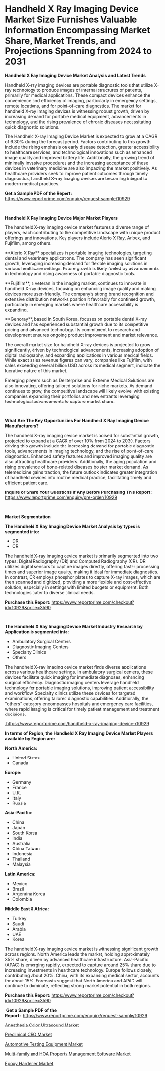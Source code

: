 <p><h1>Handheld X Ray Imaging Device Market Size Furnishes Valuable Information Encompassing Market Share, Market Trends, and Projections Spanning from 2024 to 2031</h1></p><p><strong>Handheld X Ray Imaging Device Market Analysis and Latest Trends</strong></p>
<p><p>Handheld X-ray imaging devices are portable diagnostic tools that utilize X-ray technology to produce images of internal structures of patients, primarily for medical applications. These compact devices enhance the convenience and efficiency of imaging, particularly in emergency settings, remote locations, and for point-of-care diagnostics. The market for handheld X-ray imaging devices is witnessing robust growth, driven by increasing demand for portable medical equipment, advancements in technology, and the rising prevalence of chronic diseases necessitating quick diagnostic solutions.</p><p>The Handheld X-ray Imaging Device Market is expected to grow at a CAGR of 6.30% during the forecast period. Factors contributing to this growth include the rising emphasis on early disease detection, greater accessibility to healthcare services, and technological innovations such as enhanced image quality and improved battery life. Additionally, the growing trend of minimally invasive procedures and the increasing acceptance of these devices in veterinary medicine are also impacting the market positively. As healthcare providers seek to improve patient outcomes through timely diagnostics, handheld X-ray imaging devices are becoming integral to modern medical practices.</p></p>
<p><strong>Get a Sample PDF of the Report:&nbsp;</strong> <a href="https://www.reportprime.com/enquiry/request-sample/10929?utm_campaign=1842&utm_medium=2&utm_source=Github&utm_content=ia&utm_term=29112024&utm_id=handheld-x-ray-imaging-device">https://www.reportprime.com/enquiry/request-sample/10929</a></p>
<p>&nbsp;</p>
<p><strong>Handheld X Ray Imaging Device Major Market Players</strong></p>
<p><p>The handheld X-ray imaging device market features a diverse range of players, each contributing to the competitive landscape with unique product offerings and innovations. Key players include Alerio X Ray, Aribex, and Fujifilm, among others. </p><p>**Alerio X Ray** specializes in portable imaging technologies, targeting dental and veterinary applications. The company has seen significant growth, leveraging increasing demand for flexible imaging solutions in various healthcare settings. Future growth is likely fueled by advancements in technology and rising awareness of portable diagnostic tools.</p><p>**Fujifilm**, a veteran in the imaging market, continues to innovate in handheld X-ray devices, focusing on enhancing image quality and making devices more user-friendly. The company’s strong brand recognition and extensive distribution networks position it favorably for continued growth, particularly in emerging markets where healthcare accessibility is expanding.</p><p>**Genoray**, based in South Korea, focuses on portable dental X-ray devices and has experienced substantial growth due to its competitive pricing and advanced technology. Its commitment to research and development ensures ongoing product improvement and market relevance.</p><p>The overall market size for handheld X-ray devices is projected to grow significantly, driven by technological advancements, increasing adoption of digital radiography, and expanding applications in various medical fields. While exact sales revenue figures can vary, companies like Fujifilm, with sales exceeding several billion USD across its medical segment, indicate the lucrative nature of this market.</p><p>Emerging players such as Denterprise and Extreme Medical Solutions are also innovating, offering tailored solutions for niche markets. As demand continues to grow, the competitive landscape will likely evolve, with existing companies expanding their portfolios and new entrants leveraging technological advancements to capture market share.</p></p>
<p>&nbsp;</p>
<p><strong>What Are The Key Opportunities For Handheld X Ray Imaging Device Manufacturers?</strong></p>
<p><p>The handheld X-ray imaging device market is poised for substantial growth, projected to expand at a CAGR of over 10% from 2024 to 2030. Factors driving this growth include the increasing demand for portable diagnostic tools, advancements in imaging technology, and the rise of point-of-care diagnostics. Enhanced safety features and improved imaging quality are also attracting healthcare providers. Additionally, the aging population and rising prevalence of bone-related diseases bolster market demand. As telemedicine gains traction, the future outlook indicates greater integration of handheld devices into routine medical practice, facilitating timely and efficient patient care.</p></p>
<p><strong>Inquire or Share Your Questions If Any Before Purchasing This Report:</strong> <a href="https://www.reportprime.com/enquiry/pre-order/10929?utm_campaign=1842&utm_medium=2&utm_source=Github&utm_content=ia&utm_term=29112024&utm_id=handheld-x-ray-imaging-device">https://www.reportprime.com/enquiry/pre-order/10929</a></p>
<p>&nbsp;</p>
<p><strong>Market Segmentation</strong></p>
<p><strong>The Handheld X Ray Imaging Device Market Analysis by types is segmented into:</strong></p>
<p><ul><li>DR</li><li>CR</li></ul></p>
<p><p>The handheld X-ray imaging device market is primarily segmented into two types: Digital Radiography (DR) and Computed Radiography (CR). DR utilizes digital sensors to capture images directly, offering faster processing times and superior image quality, making it ideal for immediate diagnostics. In contrast, CR employs phosphor plates to capture X-ray images, which are then scanned and digitized, providing a more flexible and cost-effective solution, especially in settings with limited budgets or equipment. Both technologies cater to diverse clinical needs.</p></p>
<p><strong>Purchase this Report:&nbsp;</strong><a href="https://www.reportprime.com/checkout?id=10929&price=3590&utm_campaign=1842&utm_medium=2&utm_source=Github&utm_content=ia&utm_term=29112024&utm_id=handheld-x-ray-imaging-device">https://www.reportprime.com/checkout?id=10929&price=3590</a></p>
<p>&nbsp;</p>
<p><strong>The Handheld X Ray Imaging Device Market Industry Research by Application is segmented into:</strong></p>
<p><ul><li>Ambulatory Surgical Centers</li><li>Diagnostic Imaging Centers</li><li>Specialty Clinics</li><li>Others</li></ul></p>
<p><p>The handheld X-ray imaging device market finds diverse applications across various healthcare settings. In ambulatory surgical centers, these devices facilitate quick imaging for immediate diagnoses, enhancing surgical efficiency. Diagnostic imaging centers leverage handheld technology for portable imaging solutions, improving patient accessibility and workflow. Specialty clinics utilize these devices for targeted examinations, offering tailored diagnostic capabilities. Additionally, the "others" category encompasses hospitals and emergency care facilities, where rapid imaging is critical for timely patient management and treatment decisions.</p></p>
<p><a href="https://www.reportprime.com/handheld-x-ray-imaging-device-r10929?utm_campaign=1842&utm_medium=2&utm_source=Github&utm_content=ia&utm_term=29112024&utm_id=handheld-x-ray-imaging-device">&nbsp;https://www.reportprime.com/handheld-x-ray-imaging-device-r10929</a></p>
<p><strong>In terms of Region, the Handheld X Ray Imaging Device Market Players available by Region are:</strong></p>
<p>
    <p> <strong> North America: </strong>
        <ul>
            <li>United States</li>
            <li>Canada</li>
        </ul>
        </p> 
    <p> <strong> Europe: </strong>
        <ul>
            <li>Germany</li>
            <li>France</li>
            <li>U.K.</li>
            <li>Italy</li>
            <li>Russia</li>
        </ul>
        </p> 
    <p> <strong> Asia-Pacific: </strong>
        <ul>
            <li>China</li>
            <li>Japan</li>
            <li>South Korea</li>
            <li>India</li>
            <li>Australia</li>
            <li>China Taiwan</li>
            <li>Indonesia</li>
            <li>Thailand</li>
            <li>Malaysia</li>
        </ul>
        </p> 
    <p> <strong> Latin America: </strong>
        <ul>
            <li>Mexico</li>
            <li>Brazil</li>
            <li>Argentina Korea</li>
            <li>Colombia</li>
        </ul>
        </p> 
    <p> <strong> Middle East & Africa: </strong>
        <ul>
            <li>Turkey</li>
            <li>Saudi</li>
            <li>Arabia</li>
            <li>UAE</li>
            <li>Korea</li>
        </ul>
    </p>
    </p>
<p><p>The handheld X-ray imaging device market is witnessing significant growth across regions. North America leads the market, holding approximately 35% share, driven by advanced healthcare infrastructure. Asia-Pacific (APAC) is emerging rapidly, expected to capture around 25% share due to increasing investments in healthcare technology. Europe follows closely, contributing about 20%. China, with its expanding medical sector, accounts for about 15%. Forecasts suggest that North America and APAC will continue to dominate, reflecting strong market potential in both regions.</p></p>
<p><strong>Purchase this Report: </strong><a href="https://www.reportprime.com/checkout?id=10929&price=3590&utm_campaign=1842&utm_medium=2&utm_source=Github&utm_content=ia&utm_term=29112024&utm_id=handheld-x-ray-imaging-device">https://www.reportprime.com/checkout?id=10929&price=3590</a></p>
<p>&nbsp;<strong>Get a Sample PDF of the Report:&nbsp;&nbsp;</strong><a href="https://www.reportprime.com/enquiry/request-sample/10929?utm_campaign=1842&utm_medium=2&utm_source=Github&utm_content=ia&utm_term=29112024&utm_id=handheld-x-ray-imaging-device">https://www.reportprime.com/enquiry/request-sample/10929</a></p>
<p><strong></strong></p>
<p><p><a href="https://github.com/RoccoManning/Market-Research-Report-List-7/blob/main/anesthesia-color-ultrasound-market.md?utm_campaign=1842&utm_medium=2&utm_source=Github&utm_content=ia&utm_term=29112024&utm_id=handheld-x-ray-imaging-device">Anesthesia Color Ultrasound Market</a></p><p><a href="https://issuu.com/reportprime-2/docs/preclinical-cro-market-size-2030.pp_35713a16cc147c?utm_campaign=1842&utm_medium=2&utm_source=Github&utm_content=ia&utm_term=29112024&utm_id=handheld-x-ray-imaging-device">Preclinical CRO Market</a></p><p><a href="https://www.linkedin.com/pulse/evolution-automotive-testing-equipment-market-key-shifts-from-hzjve?utm_campaign=1842&utm_medium=2&utm_source=Github&utm_content=ia&utm_term=29112024&utm_id=handheld-x-ray-imaging-device">Automotive Testing Equipment Market</a></p><p><a href="https://issuu.com/reportprime-2/docs/multi-family-and-hoa-property-manag_627cc0219020de?utm_campaign=1842&utm_medium=2&utm_source=Github&utm_content=ia&utm_term=29112024&utm_id=handheld-x-ray-imaging-device">Multi-family and HOA Property Management Software Market</a></p><p><a href="https://www.linkedin.com/pulse/emerging-trends-epoxy-hardener-market-global-outlook-future-prospects-y7jsc?utm_campaign=1842&utm_medium=2&utm_source=Github&utm_content=ia&utm_term=29112024&utm_id=handheld-x-ray-imaging-device">Epoxy Hardener Market</a></p></p>